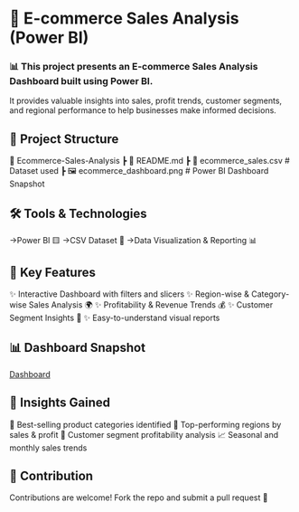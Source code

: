 # 🛒 E-commerce Sales Analysis (Power BI)

### 📊 This project presents an E-commerce Sales Analysis Dashboard built using Power BI.
It provides valuable insights into sales, profit trends, customer segments, and regional performance to help businesses make informed decisions.
## 📂 Project Structure
📁 Ecommerce-Sales-Analysis
 ┣ 📄 README.md
 ┣ 📄 ecommerce_sales.csv       # Dataset used
 ┣ 🖼️ ecommerce_dashboard.png   # Power BI Dashboard Snapshot

## 🛠️ Tools & Technologies

->Power BI 🟨
->CSV Dataset 📑
->Data Visualization & Reporting 📊

## 📌 Key Features
✨ Interactive Dashboard with filters and slicers
✨ Region-wise & Category-wise Sales Analysis 🌍
✨ Profitability & Revenue Trends 💰
✨ Customer Segment Insights 👥
✨ Easy-to-understand visual reports

## 📊 Dashboard Snapshot
[Dashboard](https://github.com/Prabhat866/market_analysis_dasboard_prabhat/blob/main/1751258379316.jpg)

## 🎯 Insights Gained

🛒 Best-selling product categories identified
📍 Top-performing regions by sales & profit
👥 Customer segment profitability analysis
📈 Seasonal and monthly sales trends

## 🤝 Contribution

Contributions are welcome! Fork the repo and submit a pull request 🚀
